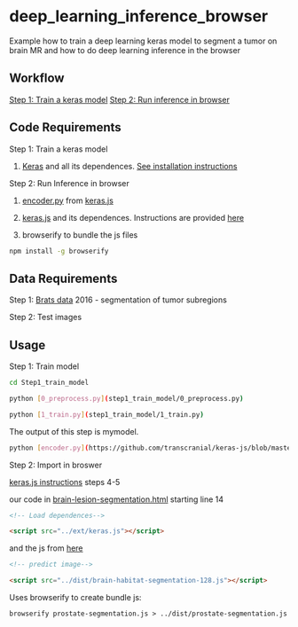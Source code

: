 # deep_learning_inference_browser
Example how to train a deep learning keras model to segment a tumor on brain MR and how to do deep learning inference in the browser


## Workflow

[Step 1: Train a keras model]()
[Step 2: Run inference in browser]()


## Code Requirements

Step 1: Train a keras model

1. [Keras](https://keras.io/) and all its dependences. [See installation instructions](https://keras.io/#installation)

Step 2: Run Inference in browser 

1. [encoder.py](https://github.com/transcranial/keras-js/blob/master/encoder.py) from [keras.js](https://github.com/transcranial/keras-js)

2. [keras.js](https://github.com/transcranial/keras-js) and its dependences. Instructions are provided [here](dependences_kerasjs.md) 

3. browserify to bundle the js files
```sh
npm install -g browserify
```

## Data Requirements

Step 1: [Brats data](https://sites.google.com/site/braintumorsegmentation/home/brats_2016) 2016 - segmentation of tumor subregions 

Step 2: Test images


## Usage

Step 1: Train model

```sh
cd Step1_train_model

python [0_preprocess.py](step1_train_model/0_preprocess.py)

python [1_train.py](step1_train_model/1_train.py)
```

The output of this step is mymodel.

```sh
python [encoder.py](https://github.com/transcranial/keras-js/blob/master/encoder.py) /path/to/model.hdf5
```

Step 2: Import in broswer

[keras.js instructions](https://github.com/transcranial/keras-js#usage) steps 4-5

our code in [brain-lesion-segmentation.html](step2_run_inference_in_browser/src/brain-lesion-segmentation.html) starting line 14

```html
<!-- Load dependences-->

<script src="../ext/keras.js"></script>
```

and the js from [here](step2_run_inference_in_browser/src/brain-lesion-segmentation.js)

```html
<!-- predict image-->  

<script src="../dist/brain-habitat-segmentation-128.js"></script>
```


Uses browserify to create bundle js: 

```
browserify prostate-segmentation.js > ../dist/prostate-segmentation.js
```
